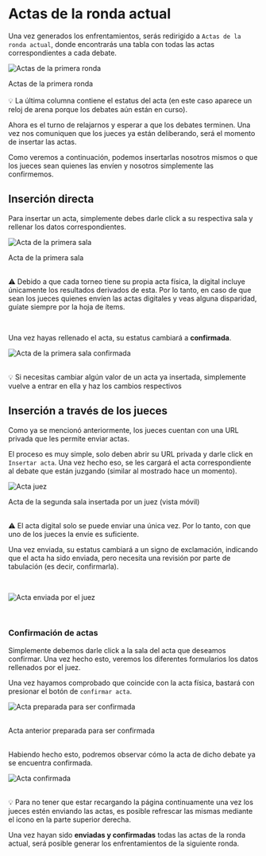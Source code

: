 # Actas de la ronda actual

Una vez generados los enfrentamientos, serás redirigido a `Actas de la ronda actual`, donde encontrarás una tabla
con todas las actas correspondientes a cada debate.

![Actas de la primera ronda](_images/actas_ronda_actual.png)

<div class="caption">Actas de la primera ronda</div>

<br>

<div class="tip">
💡
La última columna contiene el estatus del acta (en este caso aparece un reloj de arena porque los debates aún están en curso).

</div>

Ahora es el turno de relajarnos y esperar a que los debates terminen. Una vez nos comuniquen que los jueces ya están deliberando, será el momento de insertar las actas.

Como veremos a continuación, podemos insertarlas nosotros mismos o que los jueces sean quienes las envíen y nosotros simplemente las confirmemos.

## Inserción directa

Para insertar un acta, simplemente debes darle click a su respectiva sala y rellenar los datos correspondientes.

![Acta de la primera sala](_images/acta.png)

<div class="caption">Acta de la primera sala</div>

<br>

<div class="warning">

⚠️ Debido a que cada torneo tiene su propia acta física, la digital incluye únicamente los resultados derivados de esta. Por lo tanto, en caso de que sean los jueces quienes envíen las actas digitales y veas alguna disparidad, <span class="bold"> guíate siempre por la hoja de ítems.</span>

</div>

<br>


Una vez hayas rellenado el acta, su estatus cambiará a **confirmada**.

![Acta de la primera sala confirmada](_images/acta_enviada_tabulador.png)


<br>

<div class="tip">
💡
Si necesitas cambiar algún valor de un acta ya insertada, simplemente vuelve a entrar en ella y haz los cambios respectivos

</div>

## Inserción a través de los jueces

Como ya se mencionó anteriormente, los jueces cuentan con una URL privada que les permite enviar actas.

El proceso es muy simple, solo deben abrir su URL privada y darle click en `Insertar acta`. Una vez hecho eso, se les cargará el acta correspondiente al debate que están juzgando (similar al mostrado hace un momento).

<div class="centered-image">

![Acta juez](_images/acta_juez.png)

</div>

<div class="caption">Acta de la segunda sala insertada por un juez (vista móvil)</div>

<br>

<div class="warning">

⚠️ El acta digital <span class="bold">solo se puede enviar una única vez.</span> Por lo tanto, con que uno de los jueces la envíe es suficiente.

</div>


Una vez enviada, su estatus cambiará a un signo de exclamación, indicando que el acta ha sido enviada, pero necesita una revisión por parte de tabulación (es decir, confirmarla).

<br>

<div class="centered-image">

![Acta enviada por el juez](_images/acta_enviada_juez.png)

</div>

<br>


### Confirmación de actas

Simplemente debemos darle click a la sala del acta que deseamos confirmar. Una vez hecho esto, veremos los diferentes formularios los datos rellenados por el juez.

Una vez hayamos comprobado que coincide con la acta física, bastará con presionar el botón de `confirmar acta`.

<div class="centered-image">

![Acta preparada para ser confirmada](_images/confirmar_acta.png)

</div>


<br>

<div class="caption">Acta anterior preparada para ser confirmada</div>

<br>

Habiendo hecho esto, podremos observar cómo la acta de dicho debate ya se encuentra confirmada.

![Acta confirmada](_images/acta_confirmada.png)

<br>

<div class="tip">
💡
Para no tener que estar recargando la página continuamente una vez los jueces estén enviando las actas, es posible refrescar las mismas mediante el icono en la parte superior derecha.

</div>

Una vez hayan sido **enviadas y confirmadas** todas las actas de la ronda actual, será posible generar los enfrentamientos de la siguiente ronda.
